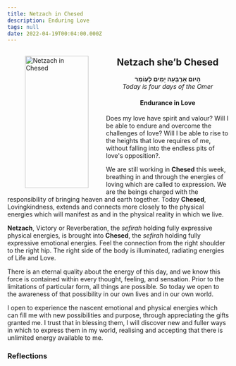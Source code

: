 ```yaml
---
title: Netzach in Chesed
description: Enduring Love
tags: null
date: 2022-04-19T00:04:00.000Z
---
```


<a href="https://www.chabad.org/holidays/sefirah/omer-count_cdo/jewish/Count-the-Omer.htm">
<i class="fa fa-file" aria-hidden="true"></i></a>

<figure style='float: left'>
 <a href='/posts/img/neshama/freedom/Tree%20of%20Life%201.4%20-%20upper%20noD%20(Netzach%20in%20Chesed).png'>
   <img src='/posts/img/neshama/freedom/Tree%20of%20Life%201.4%20-%20upper%20noD%20(Netzach%20in%20Chesed)_144x300.png' alt='Netzach in Chesed' width='144' height='300' />
 </a>
</figure>

<div style="text-align:center">
<h2>Netzach she’b Chesed</h2>
<p>
<span dir="rtl"><b>הָיום אָרְְבַּעָה יָמִים לָעְוֹמֵר</b></span>
<br />
<i>Today is four days of the Omer</i>

<h4>Endurance in Love</h4>
</div>

<div class="abstract">

Does my love have spirit and valour? Will I be able to endure and overcome the challenges of love? Will I be able to rise to the heights that love requires of me, without falling into the endless pits of love's opposition?.

</div>

We are still working in **Chesed** this week, breathing in and through the energies of loving which are called to expression. We are the beings charged with the responsibility of bringing heaven and earth together. Today **Chesed**, Lovingkindness, extends and connects more closely to the physical energies which will manifest as and in the physical reality in which we live.

**Netzach**, Victory or Reverberation, the _sefirah_ holding fully expressive physical energies, is brought into **Chesed**, the _sefirah_ holding fully expressive emotional energies. Feel the connection from the right shoulder to the right hip. The right side of the body is illuminated, radiating energies of Life and Love.

There is an eternal quality about the energy of this day, and we know this force is contained within every thought, feeling, and sensation. Prior to the limitations of particular form, all things are possible. So today we open to the awareness of that possibility in our own lives and in our own world.

<div class="abstract">

I open to experience the nascent emotional and physical energies which can fill me with new possibilities and purpose, through appreciating the gifts granted me. I trust that in blessing them, I will discover new and fuller ways in which to express them in my world, realising and accepting that there is unlimited energy available to me.
</div>

<h3> Reflections </h3>
